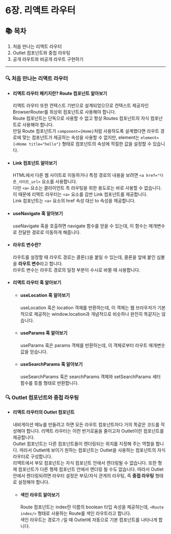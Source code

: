 # 6장. 리액트 라우터

## 📚 목차

1. 처음 만나는 리액트 라우터
2. Outlet 컴포넌트와 중첩 라우팅
3. 공개 라우트와 비공개 라우트 구현하기

---

### 🔍 처음 만나는 리액트 라우터

- #### 리액트 라우터 패키지란? Route 컴포넌트 알아보기

  리액트 라우터 또한 컨텍스트 기반으로 설계되었으므로 컨텍스트 제공자인 BrowserRouter를 최상위 컴포넌트로 사용해야 합니다.  
  Route 컴포넌트는 단독으로 사용할 수 없고 항상 Routes 컴포넌트의 자식 컴포넌트로 사용해야 합니다.  
  만일 Route 컴포넌트가 `component={Home}`처럼 사용하도록 설계했다면 라우트 경로에 맞는 컴포넌트가 제공하는 속성을 사용할 수 없지만, element는 `element={<Home title="hello"}` 형태로 컴포넌트의 속성에 적절한 값을 설정할 수 있습니다.

- #### Link 컴포넌트 알아보기

  HTML에서 다른 웹 사이트로 이동하거나 특정 경로의 내용을 보려면 `<a href="다른_사이트_url>` 요소를 사용합니다.  
  다만 `<a>` 요소는 클라이언트 측 라우팅을 위한 용도로는 바로 사용할 수 없습니다. 이 때문에 리액트 라우터는 `<a>` 요소를 감싼 Link 컴포넌트를 제공합니다.  
  Link 컴포넌트는 `<a>` 요소의 href 속성 대신 to 속성을 제공합니다.

- #### useNavigate 훅 알아보기

  useNavigate 훅을 호출하면 navigate 함수를 얻을 수 있는데, 이 함수는 매개변수로 전달한 경로로 이동하게 해줍니다.

- #### 라우트 변수란?

  라우트를 설정할 때 라우트 경로는 콜론(:)을 붙일 수 있는데, 콜론을 앞에 붙인 심볼을 **라우트 변수**라고 합니다.  
  라우트 변수는 라우트 경로의 일정 부분이 수시로 바뀔 때 사용합니다.

- #### 리액트 라우터 훅 알아보기

  - #### useLocation 훅 알아보기

    useLocation 훅은 location 객체를 반환하는데, 이 객체는 웹 브라우저가 기본적으로 제공하는 window.location과 개념적으로 비슷하나 완전히 똑같지는 않습니다.

  - #### useParams 훅 알아보기

    useParams 훅은 params 객체를 반환하는데, 이 객체로부터 라우트 매개변숫값을 얻습니다.

  - #### useSearchParams 훅 알아보기
    useSearchParams 훅은 searchParams 객체와 setSearchParams 세터 함수를 튜플 형태로 반환합니다.

### 🔍 Outlet 컴포넌트와 중첩 라우팅

- #### 리액트 라우터의 Outlet 컴포넌트

  내비게이션 메뉴를 만들려고 하면 모든 라우트 컴포넌트마다 거의 똑같은 코드를 작성해야 합니다. 리액트 라우터는 이런 번거로움을 줄이고자 Outlet이란 컴포넌트를 제공합니다.  
  Outlet 컴포넌트는 다른 컴포넌트들이 렌더링되는 위치를 지정해 주는 역할을 합니다. 따라서 Outlet에 보이기 원하는 컴포넌트는 Outlet을 사용하는 컴포넌트의 자식 라우터로 구성합니다.  
  리액트에서 부모 컴포넌트는 자식 컴포넌트 안에서 렌더링될 수 없습니다. 또한 형제 컴포넌트가 다른 형제 컴포넌트 안에서 렌더링 될 수도 없습니다. 따라서 Outlet 안에서 렌더링되려면 라우터 설정은 부모/자식 관게의 라우팅, 즉 **중접 라우팅** 형태로 설정해야 합니다.

  - #### 색인 라우트 알아보기
    Route 컴포넌트는 index란 이름의 boolean 타입 속성을 제공하는데, `<Route index/>` 형태로 사용하는 Route를 색인 라우트라고 합니다.  
    색인 라우트는 경로가 `/`일 때 Outlet에 자동으로 기본 컴포넌트를 나타나게 합니다.
